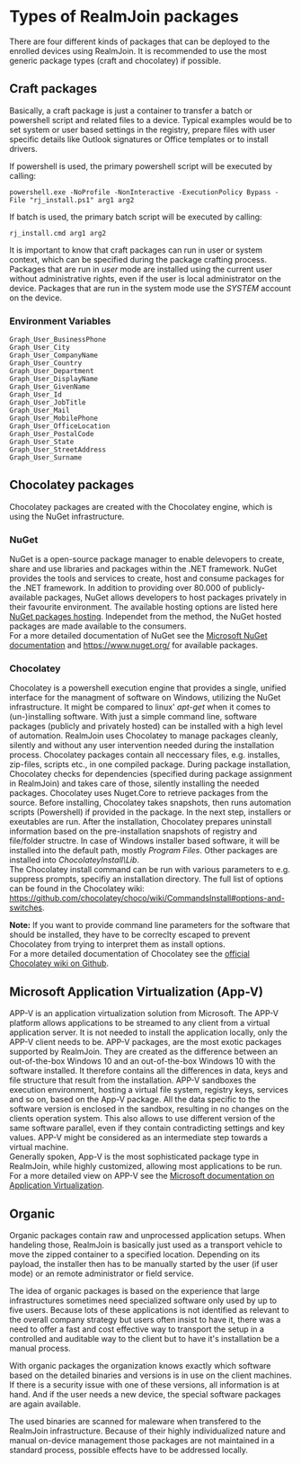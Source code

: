 # Types of RealmJoin packages
There are four different kinds of packages that can be deployed to the enrolled devices using RealmJoin. It is recommended to use the most generic package types (craft and chocolatey) if possible. 

## Craft packages  
Basically, a craft package is just a container to transfer a batch or powershell script and related files to a device. Typical examples would be to set system or user based settings in the registry, prepare files with user specific details like Outlook signatures or Office templates or to install drivers. 

If powershell is used, the primary powershell script will be executed by calling: 

```
powershell.exe -NoProfile -NonInteractive -ExecutionPolicy Bypass -File "rj_install.ps1" arg1 arg2
```

If batch is used, the primary batch script will be executed by calling: 

```
rj_install.cmd arg1 arg2
```

It is important to know that craft packages can run in user or system context, which can be specified during the package crafting process.
Packages that are run in *user* mode are installed using the current user without administrative rights, even if the user is local administrator on the device.
Packages that are run in the system mode use the *SYSTEM* account on the device.
  
### Environment Variables
```
Graph_User_BusinessPhone
Graph_User_City
Graph_User_CompanyName
Graph_User_Country
Graph_User_Department
Graph_User_DisplayName
Graph_User_GivenName
Graph_User_Id
Graph_User_JobTitle
Graph_User_Mail
Graph_User_MobilePhone
Graph_User_OfficeLocation
Graph_User_PostalCode
Graph_User_State
Graph_User_StreetAddress
Graph_User_Surname
```

## Chocolatey packages
Chocolatey packages are created with the Chocolatey engine, which is using the NuGet infrastructure.

### NuGet
NuGet is a open-source package manager to enable delevopers to create, share and use libraries and packages within the .NET framework. NuGet provides the tools and services to create, host and consume packages for the .NET framework. 
In addition to providing over 80.000 of publicly-available packages, NuGet allows developers to host packages privately in their favourite environment. The available hosting options are listed here [NuGet packages hosting](https://docs.microsoft.com/en-us/nuget/hosting-packages/overview). Independet from the method, the NuGet hosted packages are made available to the consumers.  
For a more detailed documentation of NuGet see the [Microsoft NuGet documentation](https://docs.microsoft.com/en-us/nuget/#pivot=start&panel=start-all) and <https://www.nuget.org/> for available packages.

### Chocolatey
Chocolatey is a powershell execution engine that provides a single, unified interface for the managment of software on Windows, utilizing the NuGet infrastructure. It might be compared to linux' *apt-get* when it comes to (un-)installing software. With just a simple command line, software packages (publicly and privately hosted) can be installed with a high level of automation. RealmJoin uses Chocolatey to manage packages cleanly, silently and without any user intervention needed during the installation process. 
Chocolatey packages contain all neccessary files, e.g. installes, zip-files, scripts etc., in one compiled package. During package installation, Chocolatey checks for dependencies (specified during package assignment in RealmJoin) and takes care of those, silently installing the needed packages. 
Chocolatey uses Nuget.Core to retrieve packages from the source. Before installing, Chocolatey takes snapshots, then runs automation scripts (Powershell) if provided in the package. In the next step, installers or exeutables are run. After the installation, Chocolatey prepares uninstall information based on the pre-installation snapshots of registry and file/folder structre.
In case of Windows installer based software, it will be installed into the default path, mostly *Program Files*. Other packages are installed into *ChocolateyInstall\Lib*.  
The Chocolatey install command can be run with various parameters to e.g. suppress prompts, specifiy an installation directory. The full list of options can be found in the Chocolatey wiki: <https://github.com/chocolatey/choco/wiki/CommandsInstall#options-and-switches>.  
  
**Note:** If you want to provide command line parameters for the software that should be installed, they have to be correclty escaped to prevent Chocolatey from trying to interpret them as install options.  
For a more detailed documentation of Chocolatey see the [official Chocolatey wiki on Github](https://github.com/chocolatey/choco/wiki).

## Microsoft Application Virtualization (App-V)
APP-V is an application virtualization solution from Microsoft. The APP-V platform allows applications to be streamed to any client from a virtual application server. It is not needed to install the application locally, only the APP-V client needs to be. 
APP-V packages, are the most exotic packages supported by RealmJoin. They are created as the difference between an out-of-the-box Windows 10 and an out-of-the-box Windows 10 with the software installed. It therefore contains all the differences in data, keys and file structure that result from the installation. 
APP-V sandboxes the execution environment, hosting a virtual file system, registry keys, services and so on, based on the App-V package. All the data specific to the software version is enclosed in the sandbox, resulting in no changes on the clients operation system. This also allows to use different version of the same software parallel, even if they contain contradicting settings and key values. APP-V might be considered as an intermediate step towards a virtual machine.  
Generally spoken, App-V is the most sophisticated package type in RealmJoin, while highly customized, allowing most applications to be run.  
For a more detailed view on APP-V see the [Microsoft documentation on Application Virtualization](https://technet.microsoft.com/en-us/library/hh826068.aspx).

## Organic
Organic packages contain raw and unprocessed application setups. When handeling those, RealmJoin is basically just used as a transport vehicle to move the zipped container to a specified location. Depending on its payload, the installer then has to be manually started by the user (if user mode) or an remote administrator or field service. 

The idea of organic packages is based on the experience that large infrastructures sometimes need specialized software only used by up to five users. Because lots of these applications is not identified as relevant to the overall company strategy but users often insist to have it, there was a need to offer a fast and cost effective way to transport the setup in a controlled and auditable way to the client but to have it's installation be a manual process.

With organic packages the organization knows exactly which software based on the detailed binaries and versions is in use on the client machines. If there is a security issue with one of these versions, all information is at hand. And if the user needs a new device, the special software packages are again available. 

The used binaries are scanned for maleware when transfered to the RealmJoin infrastructure. Because of their highly individualized nature and manual on-device management those packages are not maintained in a standard process, possible effects have to be addressed locally.
